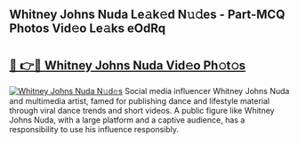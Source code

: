 ## Whitney Johns Nuda Le𝚊k𝚎d N𝚞𝚍es - Part-MCQ Photos Vid𝚎o Le𝚊ks eOdRq

# <h2><a href="http://fbfjtqr.evod.top/?m=Whitney+Johns+Nuda">🔗 👉🔴 Whitney Johns Nuda Vid𝚎o Ph𝚘t𝚘s</a></h2>

[![Whitney Johns Nuda N𝚞d𝚎s](https://i.imgur.com/8V9OHl7.gif)](http://fbfjtqr.evod.top/?m=Whitney+Johns+Nuda)
Social media influencer Whitney Johns Nuda and multimedia artist, famed for publishing dance and lifestyle material through viral dance trends and short videos. A public figure like Whitney Johns Nuda, with a large platform and a captive audience, has a responsibility to use his influence responsibly. 
